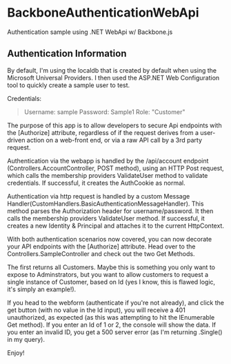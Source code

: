 BackboneAuthenticationWebApi
============================

Authentication sample using .NET WebApi w/ Backbone.js

Authentication Information
-------------------------

By default, I'm using the localdb that is created by default when using the Microsoft Universal Providers. I then used the ASP.NET Web Configuration tool to quickly create a sample user to test.

Credentials: 
> Username: sample
> Password: Sample1 
> Role: "Customer"

The purpose of this app is to allow developers to secure Api endpoints with the [Authorize] attribute, regardless of if the request derives from a user-driven action on a web-front end, or via a raw API call by a 3rd party request.

Authentication via the webapp is handled by the /api/account endpoint (Controllers.AccountController, POST method), using an HTTP Post request, which calls the membership providers ValidateUser method to validate credentials. If successful, it creates the AuthCookie as normal. 

Authentication via http request is handled by a custom Message Handler(CustomHandlers.BasicAuthenticationMessageHandler). This method parses the Authorization header for username/password. It then calls the membership providers ValidateUser method. If successful, it creates a new Identity & Principal and attaches it to the current HttpContext.

With both authentication scenarios now covered, you can now decorate your API endpoints with the [Authorize] attribute. Head over to the Controllers.SampleController and check out the two Get Methods.

The first returns all Customers. Maybe this is something you only want to expose to Adminstrators, but you want to allow customers to request a single instance of Customer, based on Id (yes I know, this is flawed logic, it's simply an example!). 

If you head to the webform (authenticate if you're not already), and click the get button (with no value in the Id input), you will receive a 401 unauthorized, as expected (as this was attempting to hit the IEnumerable Get method). If you enter an Id of 1 or 2, the console will show the data. If you enter an invalid ID, you get a 500 server error (as I'm returning .Single() in my query). 

Enjoy!